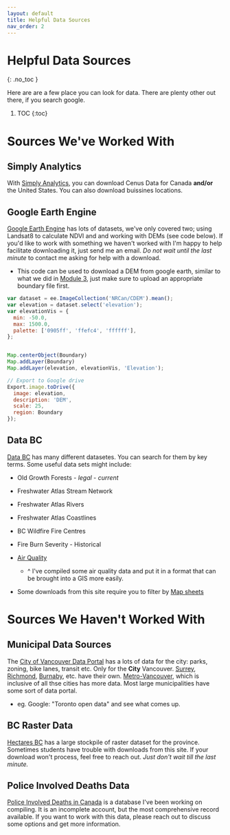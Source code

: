 ```yaml
---
layout: default
title: Helpful Data Sources
nav_order: 2
---
```


# Helpful Data Sources
{: .no_toc }

Here are are a few place you can look for data.  There are plenty other out there, if you search google.

1. TOC
{:toc}



# Sources We've Worked With

## Simply Analytics

With [Simply Analytics](https://resources.library.ubc.ca/page.php?id=1044), you can download Cenus Data for Canada **and/or** the United States.  You can also download buissines locations.

## Google Earth Engine

[Google Earth Engine](https://developers.google.com/earth-engine/datasets/) has lots of datasets, we've only covered two; using Landsat8 to calculate NDVI and and working with DEMs (see code below).  If you'd like to work with something we haven't worked with I'm happy to help facilitate downloading it, just send me an email.  *Do not wait until the last minute* to contact me asking for help with a download.
* This code can be used to download a DEM from google earth, similar to what we did in [Module 3](https://june-skeeter.github.io/Module3_GEOS270/docs/Application_Part2.html#calculating-ndvi-with-google-earth-engine), just make sure to upload an appropriate boundary file first.

```javascript
var dataset = ee.ImageCollection('NRCan/CDEM').mean();
var elevation = dataset.select('elevation');
var elevationVis = {
  min: -50.0,
  max: 1500.0,
  palette: ['0905ff', 'ffefc4', 'ffffff'],
};


Map.centerObject(Boundary)
Map.addLayer(Boundary)
Map.addLayer(elevation, elevationVis, 'Elevation');

// Export to Google drive
Export.image.toDrive({
  image: elevation,
  description: 'DEM',
  scale: 25,
  region: Boundary
});
````

## Data BC

[Data BC](https://data.gov.bc.ca/) has many different datasetes.  You can search for them by key terms.  Some useful data sets might include:

* Old Growth Forests *- legal - current*
* Freshwater Atlas Stream Network
* Freshwater Atlas Rivers
* Freshwater Atlas Coastlines
* BC Wildfire Fire Centres
* Fire Burn Severity - Historical
* [Air Quality](https://github.com/June-Skeeter/BCAirQuality) 
  * ^ I've compiled some air quality data and put it in a format that can be brought into a GIS more easily. 


* Some downloads from this site require you to filter by [Map sheets](https://open.canada.ca/data/en/dataset/055919c2-101e-4329-bfd7-1d0c333c0e62)


# Sources We Haven't Worked With

## Municipal Data Sources

The [City of Vancouver Data Portal](https://opendata.vancouver.ca/pages/home/) has a lots of data for the city: parks, zoning, bike lanes, transit etc.  Only for the **City** Vancouver.  [Surrey](https://www.surrey.ca/services-payments/online-services/open-data), [Richmond](https://www.richmond.ca/discover/maps.htm), [Burnaby](https://www.burnaby.ca/services-and-payments/maps-and-open-data), etc. have their own.  [Metro-Vancouver](http://www.metrovancouver.org/data#k=), which is inclusive of all thse cities has more data.  Most large municipalities have some sort of data portal.
* eg.  Google: "Toronto open data" and see what comes up.

## BC Raster Data

[Hectares BC](https://www.hectaresbc.org/app/habc/HaBC.html?type=raster&query=climatenormal.map) has a large stockpile of raster dataset for the province.  Sometimes students have trouble with downloads from this site.  If your download won't process, feel free to reach out.  *Just don't wait till the last minute.*

## Police Involved Deaths Data

[Police Involved Deaths in Canada](https://police-involved-deaths-ca.github.io/Data/) is a database I've been working on compiling.  It is an incomplete account, but the most comprehensive record available.  If you want to work with this data, please reach out to discuss some options and get more information.
